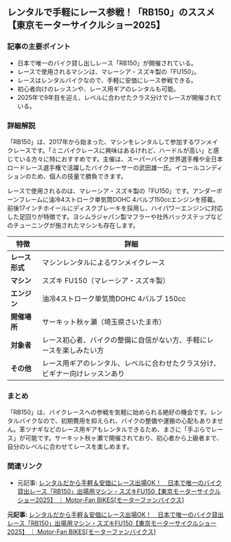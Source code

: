 ## レンタルで手軽にレース参戦！「RB150」のススメ【東京モーターサイクルショー2025】

### 記事の主要ポイント

* 日本で唯一のバイク貸し出しレース「RB150」が開催されている。
* レースで使用されるマシンは、マレーシア・スズキ製の「FU150」。
* レースはレンタルバイクなので、手軽に安価にレース参戦できる。
* 初心者向けのレッスンや、レース用ギアのレンタルも可能。
* 2025年で9年目を迎え、レベルに合わせたクラス分けでレースが開催されている。

### 詳細解説

「RB150」は、2017年から始まった、マシンをレンタルして参加するワンメイクレースです。「ミニバイクレースに興味はあるけれど、ハードルが高い」と感じている方々に特におすすめです。主催は、スーパーバイク世界選手権や全日本ロードレース選手権で活躍したバイクレーサーの武田雄一氏。イコールコンディションのため、個人の技量で勝負できます。

レースで使用されるのは、マレーシア・スズキ製の「FU150」です。アンダーボーンフレームに油冷4ストローク単気筒DOHC 4バルブ150ccエンジンを搭載。前後17インチホイールにディスクブレーキを採用し、ハイパワーエンジンに対応した足回りが特徴です。ヨシムラジャパン製マフラーや社外バックステップなどのチューニングが施されたマシンも存在します。

| 特徴 | 詳細 |
|---|---|
| **レース形式** | マシンレンタルによるワンメイクレース |
| **マシン** | スズキ FU150（マレーシア・スズキ製） |
| **エンジン** | 油冷4ストローク単気筒DOHC 4バルブ 150cc |
| **開催場所** | サーキット秋ヶ瀬（埼玉県さいたま市） |
| **対象者** | レース初心者、バイクの整備に自信がない方、手軽にレースを楽しみたい方 |
| **その他** | レース用ギアのレンタル、レベルに合わせたクラス分け、ビギナー向けレッスンあり |

### まとめ

「RB150」は、バイクレースへの参戦を気軽に始められる絶好の機会です。レンタルバイクなので、初期費用を抑えられ、バイクの整備や運搬の心配もありません。革ツナギなどのレース用ギアもレンタルできるため、まさに「手ぶらでレース」が可能です。サーキット秋ヶ瀬で開催されており、初心者から上級者まで、自分のレベルに合わせてレースを楽しめます。

### 関連リンク

* 元記事: [レンタルだから手軽＆安価にレース出場OK！　日本で唯一のバイク貸出レース「RB150」出場用マシン・スズキFU150【東京モーターサイクルショー2025】 ｜ Motor-Fan BIKES[モーターファンバイクス]](https://motor-fan.jp/bikes/article/14904)


**元記事:** [レンタルだから手軽＆安価にレース出場OK！　日本で唯一のバイク貸出レース「RB150」出場用マシン・スズキFU150【東京モーターサイクルショー2025】 ｜ Motor-Fan BIKES[モーターファンバイクス]](https://motor-fan.jp/bikes/article/144224/)